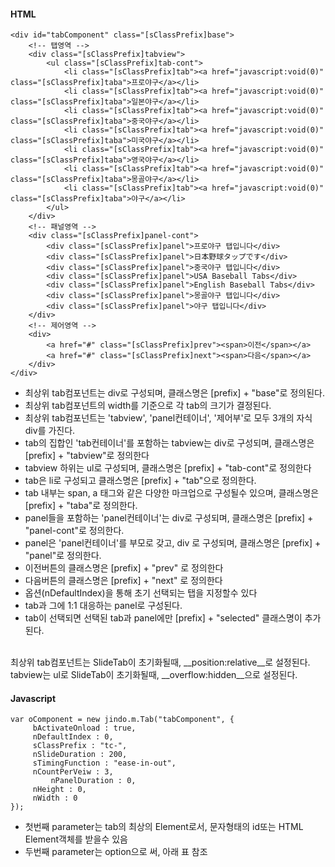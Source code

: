 #### HTML

	<div id="tabComponent" class="[sClassPrefix]base">
		<!-- 탭영역 -->
		<div class="[sClassPrefix]tabview">
			<ul class="[sClassPrefix]tab-cont">
				<li class="[sClassPrefix]tab"><a href="javascript:void(0)" class="[sClassPrefix]taba">프로야구</a></li>
				<li class="[sClassPrefix]tab"><a href="javascript:void(0)" class="[sClassPrefix]taba">일본야구</a></li>
				<li class="[sClassPrefix]tab"><a href="javascript:void(0)" class="[sClassPrefix]taba">중국야구</a></li>
				<li class="[sClassPrefix]tab"><a href="javascript:void(0)" class="[sClassPrefix]taba">미국야구</a></li>
				<li class="[sClassPrefix]tab"><a href="javascript:void(0)" class="[sClassPrefix]taba">영국야구</a></li>
				<li class="[sClassPrefix]tab"><a href="javascript:void(0)" class="[sClassPrefix]taba">몽골야구</a></li>
				<li class="[sClassPrefix]tab"><a href="javascript:void(0)" class="[sClassPrefix]taba">야구</a></li>
			</ul>
		</div>
		<!-- 패널영역 -->
		<div class="[sClassPrefix]panel-cont">
			<div class="[sClassPrefix]panel">프로야구 탭입니다</div>
			<div class="[sClassPrefix]panel">日本野球タップです</div>
			<div class="[sClassPrefix]panel">중국야구 탭입니다</div>
			<div class="[sClassPrefix]panel">USA Baseball Tabs</div>
			<div class="[sClassPrefix]panel">English Baseball Tabs</div>
			<div class="[sClassPrefix]panel">몽골야구 탭입니다</div>
			<div class="[sClassPrefix]panel">야구 탭입니다</div>
		</div>
		<!-- 제어영역 -->
		<div>
			<a href="#" class="[sClassPrefix]prev"><span>이전</span></a> 
			<a href="#" class="[sClassPrefix]next"><span>다음</span></a>
		</div>
	</div> 

* 최상위 tab컴포넌트는 div로 구성되며, 클래스명은 [prefix] + "base"로 정의된다.
* 최상위 tab컴포넌트의 width를 기준으로 각 tab의 크기가 결정된다.
* 최상위 tab컴포넌트는 'tabview', 'panel컨테이너', '제어부'로 모두 3개의 자식 div를 가진다.
* tab의 집합인 'tab컨테이너'를 포함하는 tabview는 div로 구성되며, 클래스명은 [prefix] + "tabview"로 정의한다
* tabview 하위는 ul로 구성되며, 클래스명은 [prefix] + "tab-cont"로 정의한다
* tab은 li로 구성되고 클래스명은 [prefix] + "tab"으로 정의한다.
* tab 내부는 span, a 태그와 같은 다양한 마크업으로 구성될수 있으며, 클래스명은 [prefix] + "taba"로 정의한다.
* panel들을 포함하는 'panel컨테이너'는 div로 구성되며, 클래스명은 [prefix] + "panel-cont"로 정의한다.
* panel은 'panel컨테이너'를 부모로 갖고, div 로 구성되며, 클래스명은 [prefix] + "panel"로 정의한다.
* 이전버튼의 클래스명은 [prefix] + "prev" 로 정의한다
* 다음버튼의 클래스명은 [prefix] + "next" 로 정의한다
* 옵션(nDefaultIndex)을 통해 초기 선택되는 탭을 지정할수 있다
* tab과 그에 1:1 대응하는 panel로 구성된다.
* tab이 선택되면 선택된 tab과 panel에만 [prefix] + "selected" 클래스명이 추가된다.

<br> 
최상위 tab컴포넌트는 SlideTab이 초기화될때, __position:relative__로 설정된다.<br />
tabview는 ul로 SlideTab이 초기화될때, __overflow:hidden__으로 설정된다.


#### Javascript

	var oComponent = new jindo.m.Tab("tabComponent", {
		 bActivateOnload : true,
		 nDefaultIndex : 0,
		 sClassPrefix : "tc-",
		 nSlideDuration : 200,
		 sTimingFunction : "ease-in-out",
		 nCountPerVeiw : 3,
			 nPanelDuration : 0,
		 nHeight : 0,
		 nWidth : 0
	});

* 첫번째 parameter는 tab의 최상의 Element로서, 문자형태의 id또는 HTML Element객체를 받을수 있음
* 두번째 parameter는 option으로 써, 아래 표 참조
